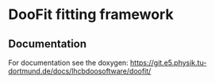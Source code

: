 # DooFit fitting framework # 

## Documentation ##

For documentation see the doxygen: https://git.e5.physik.tu-dortmund.de/docs/lhcbdoosoftware/doofit/
